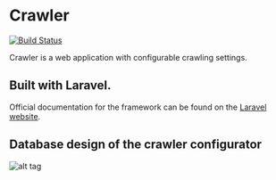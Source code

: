 # Crawler

[![Build Status](https://travis-ci.org/t-atanasoski/crawler.svg)](https://travis-ci.org/t-atanasoski/crawler)

Crawler is a web application with configurable crawling settings.

## Built with Laravel. 
Official documentation for the framework can be found on the [Laravel website](http://laravel.com/docs).


## Database design of the crawler configurator
![alt tag](https://t-atanasoski.github.io/crawler/crawler_configurations.jpg)